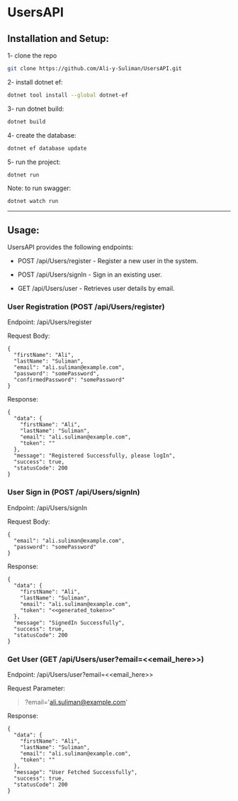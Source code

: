 # UsersAPI


## Installation and Setup:

1- clone the repo
```bash
git clone https://github.com/Ali-y-Suliman/UsersAPI.git
```

2- install dotnet ef:
```bash
dotnet tool install --global dotnet-ef
```

3- run dotnet build:
```bash
dotnet build
```

4- create the database:
```bash
dotnet ef database update
```

5- run the project:
```bash
dotnet run
```

Note: to run swagger:
```bash
dotnet watch run
```

---

## Usage:

UsersAPI provides the following endpoints:

* POST  /api/Users/register - Register a new user in the system.

* POST  /api/Users/signIn - Sign in an existing user.

* GET  /api/Users/user - Retrieves user details by email.

### User Registration (POST /api/Users/register)
Endpoint: /api/Users/register

Request Body:
```
{
  "firstName": "Ali",
  "lastName": "Suliman",
  "email": "ali.suliman@example.com",
  "password": "somePassword",
  "confirmedPassword": "somePassword"
}
```

Response:
```
{
  "data": {
    "firstName": "Ali",
    "lastName": "Suliman",
    "email": "ali.suliman@example.com",
    "token": ""
  },
  "message": "Registered Successfully, please logIn",
  "success": true,
  "statusCode": 200
}
```

### User Sign in (POST /api/Users/signIn)
Endpoint: /api/Users/signIn

Request Body:
```
{
  "email": "ali.suliman@example.com",
  "password": "somePassword"
}
```

Response:
```
{
  "data": {
    "firstName": "Ali",
    "lastName": "Suliman",
    "email": "ali.suliman@example.com",
    "token": "<<generated_token>>"
  },
  "message": "SignedIn Successfully",
  "success": true,
  "statusCode": 200
}
```

### Get User (GET /api/Users/user?email=<<email_here>>)
Endpoint: /api/Users/user?email=<<email_here>>

Request Parameter:
> ?email='ali.suliman@example.com'

Response:
```
{
  "data": {
    "firstName": "Ali",
    "lastName": "Suliman",
    "email": "ali.suliman@example.com",
    "token": ""
  },
  "message": "User Fetched Successfully",
  "success": true,
  "statusCode": 200
}
```